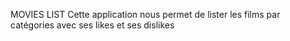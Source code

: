 MOVIES LIST
Cette application nous permet de lister les films par catégories avec ses likes et ses dislikes
